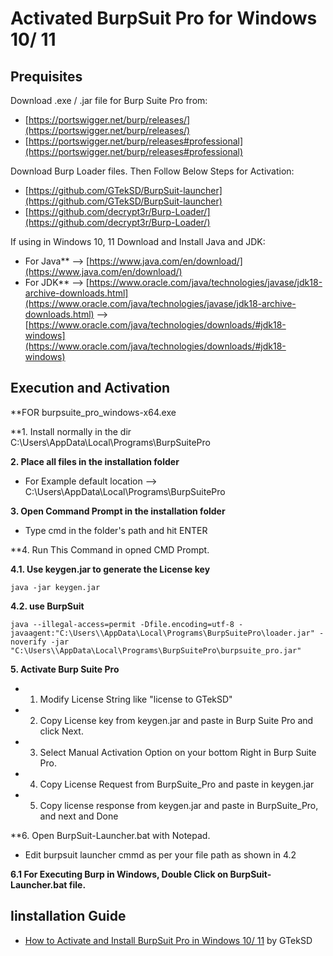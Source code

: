 # Activated BurpSuit Pro for Windows 10/ 11


Prequisites
------------

Download .exe / .jar file for Burp Suite Pro from:
- [https://portswigger.net/burp/releases/](https://portswigger.net/burp/releases/)
- [https://portswigger.net/burp/releases#professional](https://portswigger.net/burp/releases#professional)
	
Download Burp Loader files. Then Follow Below Steps for Activation:
- [https://github.com/GTekSD/BurpSuit-launcher](https://github.com/GTekSD/BurpSuit-launcher)
- [https://github.com/decrypt3r/Burp-Loader/](https://github.com/decrypt3r/Burp-Loader/)
	
If using in Windows 10, 11 Download and Install Java and JDK:
- For Java** --> [https://www.java.com/en/download/](https://www.java.com/en/download/)
- For JDK**  --> [https://www.oracle.com/java/technologies/javase/jdk18-archive-downloads.html](https://www.oracle.com/java/technologies/javase/jdk18-archive-downloads.html) 
	     --> [https://www.oracle.com/java/technologies/downloads/#jdk18-windows](https://www.oracle.com/java/technologies/downloads/#jdk18-windows)



Execution and Activation
------------
	
**FOR burpsuite_pro_windows-x64.exe
	
**1. Install normally in the dir C:\Users\\AppData\Local\Programs\BurpSuitePro
	
**2. Place all files in the installation folder**
- For Example default location --> C:\Users\\AppData\Local\Programs\BurpSuitePro
	
**3. Open Command Prompt in the installation folder**
- Type cmd in the folder's path and hit ENTER
	
**4. Run This Command in opned CMD Prompt.
		
**4.1. Use keygen.jar to generate the License key**
```
java -jar keygen.jar
```
	
**4.2. use BurpSuit**
```
java --illegal-access=permit -Dfile.encoding=utf-8 -javaagent:"C:\Users\\AppData\Local\Programs\BurpSuitePro\loader.jar" -noverify -jar "C:\Users\\AppData\Local\Programs\BurpSuitePro\burpsuite_pro.jar"
```

**5. Activate Burp Suite Pro**
- 1. Modify License String like "license to GTekSD"
- 2. Copy License key from keygen.jar and paste in Burp Suite Pro and click Next.
- 3. Select Manual Activation Option on your bottom Right in Burp Suite Pro.
- 4. Copy License Request from BurpSuite_Pro and paste in keygen.jar
- 5. Copy license response from keygen.jar and paste in BurpSuite_Pro, and next and Done
	
**6. Open BurpSuit-Launcher.bat with Notepad.
- Edit burpsuit launcher cmmd as per your file path as shown in 4.2
	
**6.1 For Executing Burp in Windows, Double Click on BurpSuit-Launcher.bat file.**


Iinstallation Guide
---------------
- [How to Activate and Install BurpSuit Pro in Windows 10/ 11](https://www.youtube.com/gteksd) by GTekSD
